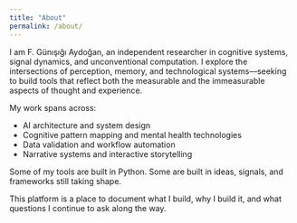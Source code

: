 ```yaml
---
title: "About"
permalink: /about/
---
```


<p>I am F. Günışığı Aydoğan, an independent researcher in cognitive systems, signal dynamics, and unconventional computation. I explore the intersections of perception, memory, and technological systems—seeking to build tools that reflect both the measurable and the immeasurable aspects of thought and experience.</p>
<p></p>
<p>My work spans across:</p>

<ul>
  <li>AI architecture and system design</li>
  <li>Cognitive pattern mapping and mental health technologies</li>
  <li>Data validation and workflow automation</li>
  <li>Narrative systems and interactive storytelling</li>
</ul>

<p>Some of my tools are built in Python. Some are built in ideas, signals, and frameworks still taking shape.</p>
<p></p>
<p>This platform is a place to document what I build, why I build it, and what questions I continue to ask along the way.</p>
